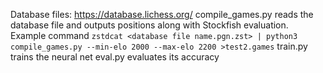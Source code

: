 Database files: https://database.lichess.org/
compile_games.py reads the database file and outputs positions along with Stockfish evaluation. Example command `zstdcat <database file name.pgn.zst> | python3 compile_games.py --min-elo 2000 --max-elo 2200 >test2.games`
train.py trains the neural net
eval.py evaluates its accuracy
